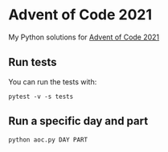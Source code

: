 # Advent of Code 2021

My Python solutions for [Advent of Code 2021](https://adventofcode.com/2021)

## Run tests

You can run the tests with:

    pytest -v -s tests

## Run a specific day and part

    python aoc.py DAY PART
